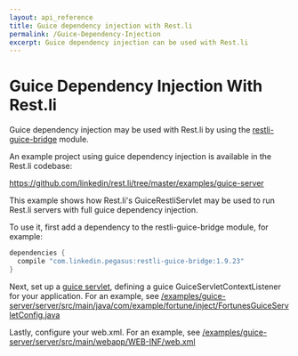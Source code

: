 ```yaml
---
layout: api_reference
title: Guice dependency injection with Rest.li
permalink: /Guice-Dependency-Injection
excerpt: Guice dependency injection can be used with Rest.li
---
```

# Guice Dependency Injection With Rest.li

Guice dependency injection may be used with Rest.li by using the [restli-guice-bridge](https://github.com/linkedin/rest.li/tree/master/restli-guice-bridge) module.

An example project using guice dependency injection is available in the Rest.li codebase:

https://github.com/linkedin/rest.li/tree/master/examples/guice-server

This example shows how Rest.li's GuiceRestliServlet may be used to run Rest.li servers with full guice dependency injection.

To use it, first add a dependency to the restli-guice-bridge module, for example:

```groovy
dependencies {
  compile "com.linkedin.pegasus:restli-guice-bridge:1.9.23"
}
```

Next, set up a [guice servlet](https://code.google.com/p/google-guice/wiki/Servlets), defining a guice GuiceServletContextListener for your application.  For an example, see [/examples/guice-server/server/src/main/java/com/example/fortune/inject/FortunesGuiceServletConfig.java](https://github.com/linkedin/rest.li/blob/master/examples/guice-server/server/src/main/java/com/example/fortune/inject/FortunesGuiceServletConfig.java)

Lastly, configure your web.xml. For an example, see [/examples/guice-server/server/src/main/webapp/WEB-INF/web.xml](https://github.com/linkedin/rest.li/blob/master/examples/guice-server/server/src/main/webapp/WEB-INF/web.xml)